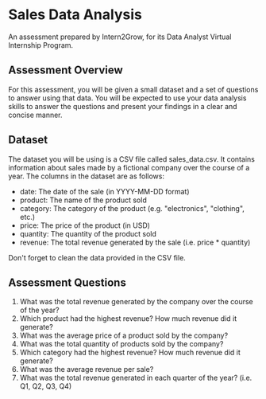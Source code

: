 # Sales Data Analysis

An assessment prepared by Intern2Grow, for its Data Analyst Virtual Internship Program.

## Assessment Overview

For this assessment, you will be given a small dataset and a set of questions to answer using that data. You will be expected to use your data analysis skills to answer the questions and present your findings in a clear and concise manner.

## Dataset

The dataset you will be using is a CSV file called sales_data.csv. It contains information about sales made by a fictional company over the course of a year. The columns in the dataset are as follows:

- date: The date of the sale (in YYYY-MM-DD format)
- product: The name of the product sold
- category: The category of the product (e.g. "electronics", "clothing", etc.)
- price: The price of the product (in USD)
- quantity: The quantity of the product sold
- revenue: The total revenue generated by the sale (i.e. price * quantity)

Don't forget to clean the data provided in the CSV file.

## Assessment Questions

1. What was the total revenue generated by the company over the course of the year?
2. Which product had the highest revenue? How much revenue did it generate?
3. What was the average price of a product sold by the company?
4. What was the total quantity of products sold by the company?
5. Which category had the highest revenue? How much revenue did it generate?
6. What was the average revenue per sale?
7. What was the total revenue generated in each quarter of the year? (i.e. Q1, Q2, Q3, Q4)
